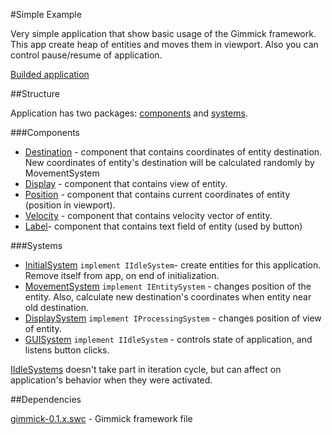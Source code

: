 #Simple Example

Very simple application that show basic usage of the Gimmick framework.
This app create heap of entities and moves them in viewport.
Also you can control pause/resume of application.

[Builded application]()

##Structure

Application has two packages: [components](https://github.com/MerlinDS/Gimmick-Examples/tree/master/Simple-Example/src/components) 
and [systems](https://github.com/MerlinDS/Gimmick-Examples/tree/master/Simple-Example/src/systems/).

###Components
* [Destination](https://github.com/MerlinDS/Gimmick-Examples/tree/master/Simple-Example/src/components/Destination.as) - 
component that contains coordinates of entity destination. 
New coordinates of entity's destination will be calculated randomly by MovementSystem
* [Display](https://github.com/MerlinDS/Gimmick-Examples/tree/master/Simple-Example/src/components/Display.as) - 
component that contains view of entity.
* [Position](https://github.com/MerlinDS/Gimmick-Examples/tree/master/Simple-Example/src/components/Position.as) - 
component that contains current coordinates of entity (position in viewport).
* [Velocity](https://github.com/MerlinDS/Gimmick-Examples/tree/master/Simple-Example/src/components/Velocity.as) - 
component that contains velocity vector of entity.
* [Label](https://github.com/MerlinDS/Gimmick-Examples/tree/master/Simple-Example/src/components/Label.as)- 
component that contains text field of entity (used by button)

###Systems

* [InitialSystem](https://github.com/MerlinDS/Gimmick-Examples/tree/master/Simple-Example/src/systems/InitialSystem.as) 
`implement IIdleSystem`- create entities for this application. Remove itself from app, on end of initialization.
* [MovementSystem](https://github.com/MerlinDS/Gimmick-Examples/tree/master/Simple-Example/src/systems/MovementSystem.as) 
`implement IEntitySystem` - changes position of the entity. Also, calculate new destination's coordinates when entity near old destination.
* [DisplaySystem](https://github.com/MerlinDS/Gimmick-Examples/tree/master/Simple-Example/src/systems/DisplaySystem.as)
`implement IProcessingSystem` - changes position of view of entity.
* [GUISystem](https://github.com/MerlinDS/Gimmick-Examples/tree/master/Simple-Example/src/systems/GUISystem.as) 
`implement IIdleSystem` - controls state of application, and listens button clicks.

[IIdleSystems]() doesn't take part in iteration cycle, but can affect on application's behavior when they were activated.

##Dependencies

[gimmick-0.1.x.swc](https://github.com/MerlinDS/Gimmick) - Gimmick framework file 